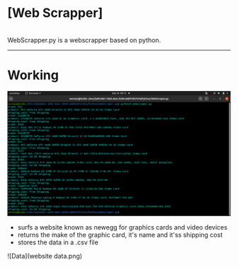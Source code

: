 # [Web Scrapper]
<br />
WebScrapper.py is a webscrapper based on python.

---
# Working
![Working](terminal.png)

- surfs a website known as newegg for graphics cards and video devices
- returns the make of the graphic card, it's name and it'ss shipping cost 
- stores the data in a .csv file 

![Data](website data.png)
